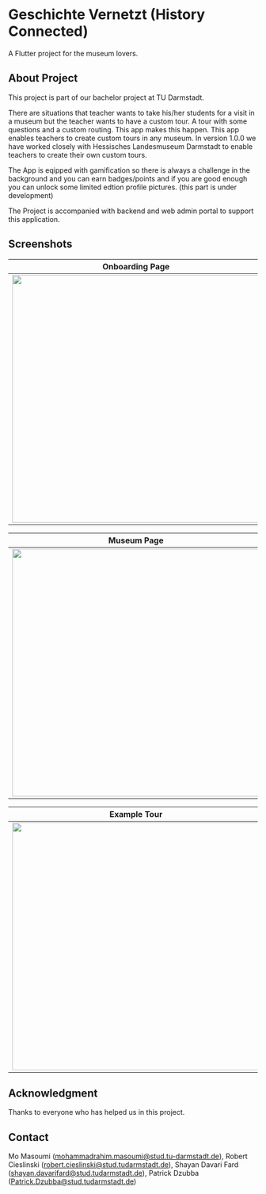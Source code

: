 # Geschichte Vernetzt (History Connected)

A Flutter project for the museum lovers.

## About Project

This project is part of our bachelor project at TU Darmstadt.

There are situations that teacher wants to take his/her students for a visit in a museum but the teacher wants to have a custom tour. A tour with some questions and a custom routing. This app makes this happen. This app enables teachers to create custom tours in any museum. In version 1.0.0 we have worked closely with Hessisches Landesmuseum Darmstadt to enable teachers to create their own custom tours.

The App is eqipped with gamification so there is always a challenge in the background and you can earn badges/points and if you are good enough you can unlock some limited edtion profile pictures. (this part is under development)

The Project is accompanied with backend and web admin portal to support this application.

## Screenshots

| Onboarding Page                                       | Home Page                                           |
| ----------------------------------------------------- | --------------------------------------------------- |
| <img src="/Screenshots/Onboarding.jpeg" height="500"> | <img src="Screenshots/Home_Page.jpeg" height="500"> |

| Museum Page                                           | Tour Page                                            |
| ----------------------------------------------------- | ---------------------------------------------------- |
| <img src="Screenshots/Museum_page.jpeg" height="500"> | <img src="Screenshots/Tours_Page.jpeg" height="500"> |

| Example Tour                                            | Profile Page with Gamification                                      |
| ------------------------------------------------------- | ------------------------------------------------------------------- |
| <img src="Screenshots/Dioramen_Tour.jpeg" height="500"> | <img src="Screenshots/Profile_Page_Gamification.jpeg" height="500"> |

## Acknowledgment

Thanks to everyone who has helped us in this project.

## Contact

Mo Masoumi (mohammadrahim.masoumi@stud.tu-darmstadt.de), Robert Cieslinski (robert.cieslinski@stud.tudarmstadt.de), Shayan Davari Fard (shayan.davarifard@stud.tudarmstadt.de), Patrick Dzubba (Patrick.Dzubba@stud.tudarmstadt.de)
